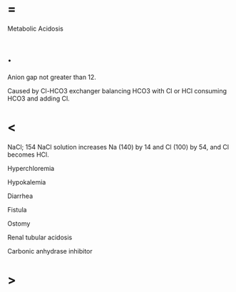 # =

Metabolic Acidosis

# .

Anion gap not greater than 12.

Caused by Cl-HCO3 exchanger balancing HCO3 with Cl or HCl consuming HCO3 and adding Cl.

# <

NaCl; 154 NaCl solution increases Na (140) by 14 and Cl (100) by 54, and Cl becomes HCl.

Hyperchloremia

Hypokalemia

Diarrhea

Fistula

Ostomy

Renal tubular acidosis

Carbonic anhydrase inhibitor

# >
